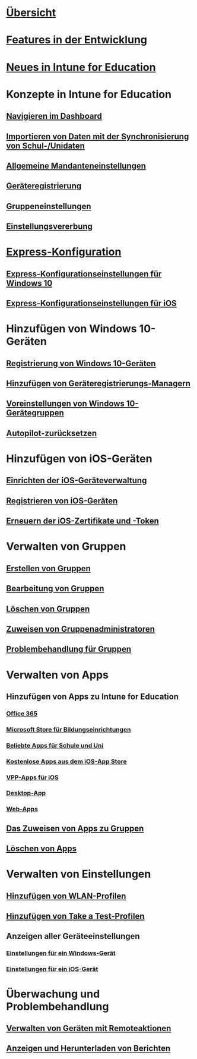 # [Übersicht](what-is-intune-for-education.md)
# [Features in der Entwicklung](in-development.md)
# [Neues in Intune for Education](whats-new-in-edu.md)
# Konzepte in Intune for Education
## [Navigieren im Dashboard](navigate-my-dashboard-edu.md)
## [Importieren von Daten mit der Synchronisierung von Schul-/Unidaten](what-is-school-data-sync.md)
## [Allgemeine Mandanteneinstellungen](edu-tenant-general-settings.md)
## [Geräteregistrierung](how-should-I-enroll-devices.md)
## [Gruppeneinstellungen](about-group-settings-edu.md)
## [Einstellungsvererbung](settings-inheritance.md)
# [Express-Konfiguration](express-configuration-intune-edu.md)
## [Express-Konfigurationseinstellungen für Windows 10](edu-express-config-settings-windows.md)
## [Express-Konfigurationseinstellungen für iOS](edu-express-config-settings-ios.md)
# Hinzufügen von Windows 10-Geräten
## [Registrierung von Windows 10-Geräten](add-devices-windows.md)
## [Hinzufügen von Geräteregistrierungs-Managern](add-enrollment-managers.md)
## [Voreinstellungen von Windows 10-Gerätegruppen](all-devices-group-presets-windows-edu.md)
## [Autopilot-zurücksetzen](autopilot-reset.md)
# Hinzufügen von iOS-Geräten
## [Einrichten der iOS-Geräteverwaltung](setup-ios-device-management.md)
## [Registrieren von iOS-Geräten](add-devices-ios-edu.md)
## [Erneuern der iOS-Zertifikate und -Token](renew-ios-certificate-token.md)
# Verwalten von Gruppen
## [Erstellen von Gruppen](create-groups.md)
## [Bearbeitung von Gruppen](edit-groups-intune-for-edu.md)
## [Löschen von Gruppen](delete-group-intune-for-education.md)
## [Zuweisen von Gruppenadministratoren](group-admin-delegate.md)
## [Problembehandlung für Gruppen](troubleshoot-groups-intune-for-edu.md)
# Verwalten von Apps
## Hinzufügen von Apps zu Intune for Education
### [Office 365](install-office.md)
### [Microsoft Store für Bildungseinrichtungen](acquire-store-apps.md)
### [Beliebte Apps für Schule und Uni](add-popular-apps-edu.md)
### [Kostenlose Apps aus dem iOS-App Store](add-apps-ios.md)
### [VPP-Apps für iOS](add-vpp-apps-ios.md)
### [Desktop-App](add-desktop-apps-edu.md)
### [Web-Apps](add-web-apps-edu.md)
## [Das Zuweisen von Apps zu Gruppen](assign-apps.md)
## [Löschen von Apps](delete-apps-intune-edu.md)
# Verwalten von Einstellungen
## [Hinzufügen von WLAN-Profilen](add-wi-fi-profile.md)
## [Hinzufügen von Take a Test-Profilen](take-a-test-profiles.md) 
## Anzeigen aller Geräteeinstellungen
### [Einstellungen für ein Windows-Gerät](all-edu-settings-windows.md)
### [Einstellungen für ein iOS-Gerät](all-edu-settings-ios.md) 
# Überwachung und Problembehandlung
## [Verwalten von Geräten mit Remoteaktionen](edu-device-remote-actions.md)
## [Anzeigen und Herunterladen von Berichten](what-are-reports.md)
